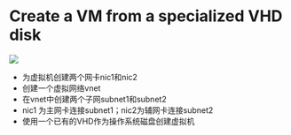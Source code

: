 # Create a VM from a specialized VHD disk

<a href="https://portal.azure.cn/#create/Microsoft.Template/uri/https%3A%2F%2Fraw.githubusercontent.com%2Fdafoyiming%2Fazure-quick-start-china%2Fmeat%2F201-vm-multiple-nic-from-specialized-vhd%2Fazuredeploy.json" target="_blank">
    <img src="http://azuredeploy.net/deploybutton.png"/>
</a>

- 为虚拟机创建两个网卡nic1和nic2
- 创建一个虚拟网络vnet
- 在vnet中创建两个子网subnet1和subnet2
- nic1 为主网卡连接subnet1；nic2为辅网卡连接subnet2
- 使用一个已有的VHD作为操作系统磁盘创建虚拟机